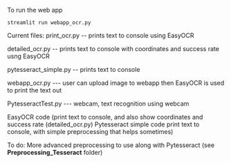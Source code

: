 To run the web app

`streamlit run webapp_ocr.py`

Current files: 
print_ocr.py -- prints text to console using EasyOCR 

detailed_ocr.py -- prints text to console with coordinates and success rate usng EasyOCR 

pytesseract_simple.py -- prints text to console 

webapp_ocr.py --- user can upload image to webapp then EasyOCR is used to print the text out

PytesseractTest.py --- webcam, text recognition using webcam

EasyOCR code (print text to console, and also show coordinates and success rate (detailed_ocr.py) Pytesseract simple code print text to console, with simple preprocessing that helps sometimes) 


To do: More advanced preprocessing to use along with Pytesseract (see **Preprocessing_Tesseract** folder)
